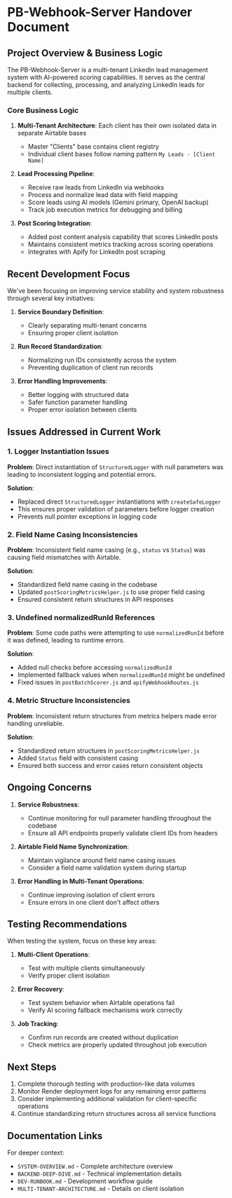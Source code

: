 # PB-Webhook-Server Handover Document

## Project Overview & Business Logic

The PB-Webhook-Server is a multi-tenant LinkedIn lead management system with AI-powered scoring capabilities. It serves as the central backend for collecting, processing, and analyzing LinkedIn leads for multiple clients.

### Core Business Logic

1. **Multi-Tenant Architecture**: Each client has their own isolated data in separate Airtable bases
   - Master "Clients" base contains client registry
   - Individual client bases follow naming pattern `My Leads - [Client Name]`

2. **Lead Processing Pipeline**:
   - Receive raw leads from LinkedIn via webhooks
   - Process and normalize lead data with field mapping
   - Score leads using AI models (Gemini primary, OpenAI backup)
   - Track job execution metrics for debugging and billing

3. **Post Scoring Integration**:
   - Added post content analysis capability that scores LinkedIn posts
   - Maintains consistent metrics tracking across scoring operations
   - Integrates with Apify for LinkedIn post scraping

## Recent Development Focus

We've been focusing on improving service stability and system robustness through several key initiatives:

1. **Service Boundary Definition**:
   - Clearly separating multi-tenant concerns
   - Ensuring proper client isolation

2. **Run Record Standardization**:
   - Normalizing run IDs consistently across the system
   - Preventing duplication of client run records

3. **Error Handling Improvements**:
   - Better logging with structured data
   - Safer function parameter handling
   - Proper error isolation between clients

## Issues Addressed in Current Work

### 1. Logger Instantiation Issues

**Problem**: Direct instantiation of `StructuredLogger` with null parameters was leading to inconsistent logging and potential errors.

**Solution**: 
- Replaced direct `StructuredLogger` instantiations with `createSafeLogger`
- This ensures proper validation of parameters before logger creation
- Prevents null pointer exceptions in logging code

### 2. Field Name Casing Inconsistencies

**Problem**: Inconsistent field name casing (e.g., `status` vs `Status`) was causing field mismatches with Airtable.

**Solution**:
- Standardized field name casing in the codebase
- Updated `postScoringMetricsHelper.js` to use proper field casing
- Ensured consistent return structures in API responses

### 3. Undefined normalizedRunId References

**Problem**: Some code paths were attempting to use `normalizedRunId` before it was defined, leading to runtime errors.

**Solution**:
- Added null checks before accessing `normalizedRunId`
- Implemented fallback values when `normalizedRunId` might be undefined
- Fixed issues in `postBatchScorer.js` and `apifyWebhookRoutes.js`

### 4. Metric Structure Inconsistencies

**Problem**: Inconsistent return structures from metrics helpers made error handling unreliable.

**Solution**:
- Standardized return structures in `postScoringMetricsHelper.js`
- Added `Status` field with consistent casing
- Ensured both success and error cases return consistent objects

## Ongoing Concerns

1. **Service Robustness**:
   - Continue monitoring for null parameter handling throughout the codebase
   - Ensure all API endpoints properly validate client IDs from headers

2. **Airtable Field Name Synchronization**:
   - Maintain vigilance around field name casing issues
   - Consider a field name validation system during startup

3. **Error Handling in Multi-Tenant Operations**:
   - Continue improving isolation of client errors
   - Ensure errors in one client don't affect others

## Testing Recommendations

When testing the system, focus on these key areas:

1. **Multi-Client Operations**:
   - Test with multiple clients simultaneously
   - Verify proper client isolation

2. **Error Recovery**:
   - Test system behavior when Airtable operations fail
   - Verify AI scoring fallback mechanisms work correctly

3. **Job Tracking**:
   - Confirm run records are created without duplication
   - Check metrics are properly updated throughout job execution

## Next Steps

1. Complete thorough testing with production-like data volumes
2. Monitor Render deployment logs for any remaining error patterns
3. Consider implementing additional validation for client-specific operations
4. Continue standardizing return structures across all service functions

## Documentation Links

For deeper context:
- `SYSTEM-OVERVIEW.md` - Complete architecture overview
- `BACKEND-DEEP-DIVE.md` - Technical implementation details
- `DEV-RUNBOOK.md` - Development workflow guide
- `MULTI-TENANT-ARCHITECTURE.md` - Details on client isolation